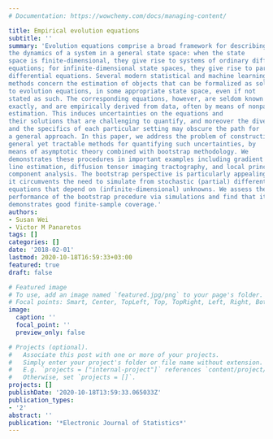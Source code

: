 ```yaml
---
# Documentation: https://wowchemy.com/docs/managing-content/

title: Empirical evolution equations
subtitle: ''
summary: 'Evolution equations comprise a broad framework for describing
the dynamics of a system in a general state space: when the state
space is finite-dimensional, they give rise to systems of ordinary differential
equations; for infinite-dimensional state spaces, they give rise to partial
differential equations. Several modern statistical and machine learning
methods concern the estimation of objects that can be formalized as solutions
to evolution equations, in some appropriate state space, even if not
stated as such. The corresponding equations, however, are seldom known
exactly, and are empirically derived from data, often by means of nonparametric
estimation. This induces uncertainties on the equations and
their solutions that are challenging to quantify, and moreover the diversity
and the specifics of each particular setting may obscure the path for
a general approach. In this paper, we address the problem of constructing
general yet tractable methods for quantifying such uncertainties, by
means of asymptotic theory combined with bootstrap methodology. We
demonstrates these procedures in important examples including gradient
line estimation, diffusion tensor imaging tractography, and local principal
component analysis. The bootstrap perspective is particularly appealing as
it circumvents the need to simulate from stochastic (partial) differential
equations that depend on (infinite-dimensional) unknowns. We assess the
performance of the bootstrap procedure via simulations and find that it
demonstrates good finite-sample coverage.'
authors:
- Susan Wei
- Victor M Panaretos
tags: []
categories: []
date: '2018-02-01'
lastmod: 2020-10-18T16:59:33+03:00
featured: true
draft: false

# Featured image
# To use, add an image named `featured.jpg/png` to your page's folder.
# Focal points: Smart, Center, TopLeft, Top, TopRight, Left, Right, BottomLeft, Bottom, BottomRight.
image:
  caption: ''
  focal_point: ''
  preview_only: false

# Projects (optional).
#   Associate this post with one or more of your projects.
#   Simply enter your project's folder or file name without extension.
#   E.g. `projects = ["internal-project"]` references `content/project/deep-learning/index.md`.
#   Otherwise, set `projects = []`.
projects: []
publishDate: '2020-10-18T13:59:33.065033Z'
publication_types:
- '2'
abstract: ''
publication: '*Electronic Journal of Statistics*'
---
```

